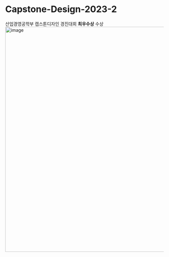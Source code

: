 # Capstone-Design-2023-2
산업경영공학부 캡스톤디자인 경진대회 **최우수상** 수상
<img width="716" alt="image" src="https://github.com/georgia0312/Capstone-Design-2023-2/assets/77988367/66165792-4524-47a4-ac23-9b2a56fc31f7">
